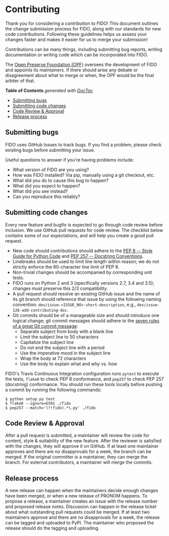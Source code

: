 # Contributing

Thank you for considering a contribution to FIDO!
This document outlines the change submission process for FIDO, along with our standards for new code contributions.
Following these guidelines helps us assess your changes faster and makes it easier for us to merge your submission!

Contributions can be many things, including submitting bug reports, writing documentation or writing code which can be incorporated into FIDO.

The [Open Preserve Foundation (OPF)](http://openpreservation.org/) oversees the development of FIDO and appoints its maintainers.
If there should arise any debate or disagreement about what to merge or when, the OPF would be the final arbiter of that.

<!-- START doctoc generated TOC please keep comment here to allow auto update -->
<!-- DON'T EDIT THIS SECTION, INSTEAD RE-RUN doctoc TO UPDATE -->
**Table of Contents**  *generated with [DocToc](https://github.com/thlorenz/doctoc)*

- [Submitting bugs](#submitting-bugs)
- [Submitting code changes](#submitting-code-changes)
- [Code Review & Approval](#code-review--approval)
- [Release process](#release-process)

<!-- END doctoc generated TOC please keep comment here to allow auto update -->

## Submitting bugs

FIDO uses GitHub Issues to track bugs.
If you find a problem, please check existing bugs before submitting your issue.

Useful questions to answer if you're having problems include:

* What version of FIDO are you using?
* How was FIDO installed? Via pip, manually using a git checkout, etc.
* What did you do to cause this bug to happen?
* What did you expect to happen?
* What did you see instead?
* Can you reproduce this reliably?


## Submitting code changes

Every new feature and bugfix is expected to go through code review before inclusion.
We use GitHub pull requests for code review.
The checklist below contains some of our expectations, and will help you create a good pull request.

- New code should contributions should adhere to the [PEP 8 -- Style Guide for Python Code](https://www.python.org/dev/peps/pep-0008/) and [PEP 257 -- Docstring Conventions](https://www.python.org/dev/peps/pep-0257/).
- Linebreaks should be used to limit line length within reason; we do not strictly enforce the 80-character line limit of PEP 8.
- Non-trivial changes should be accompanied by corresponding unit tests.
- FIDO runs on Python 2 and 3 (specifically versions 2.7, 3.4 and 3.5); changes must preserve this 2/3 compatibility.
- A pull request should resolve an existing GitHub issue and the name of its git branch should reference that issue by using the following naming convention: `dev/issue-<ISSUE_NO>-short-description`, e.g., `dev/issue-126-add-contributing-doc`.
- Git commits should be of a manageable size and should introduce one logical change; git commit messages should adhere to the [seven rules of a great Git commit message](https://chris.beams.io/posts/git-commit/):
  - Separate subject from body with a blank line
  - Limit the subject line to 50 characters
  - Capitalize the subject line
  - Do not end the subject line with a period
  - Use the imperative mood in the subject line
  - Wrap the body at 72 characters
  - Use the body to explain what and why vs. how

FIDO's Travis Continuous Integration configuration runs `pytest` to execute the tests, `flake8` to check PEP 8 conformance, and `pep257` to check PEP 257 (docstring) conformance.
You should run these tools locally before pushing a commit by running the following commands:

    $ python setup.py test
    $ flake8 --ignore=E501 ./fido
    $ pep257 --match='(?!fido).*\.py' ./fido


## Code Review & Approval

After a pull request is submitted, a maintainer will review the code for content, style & suitability of the new feature.
After the reviewer is satisfied with the changes, they will approve it on GitHub.
If at least one maintainer approves and there are no disapprovals for a week, the branch can be merged.
If the original committer is a maintainer, they can merge the branch.
For external contributors, a maintainer will merge the commits.


## Release process

A new release can happen when the maintainers decide enough changes have been merged, or when a new release of PRONOM happens.
To propose a release, a maintainer creates an issue with the release number and proposed release notes.
Discussion can happen in the release ticket about what outstanding pull requests could be merged.
If at least two maintainers approve and there are no disapprovals for a week, the release can be tagged and uploaded to PyPI.
The maintainer who proposed the release should do the tagging and uploading.

